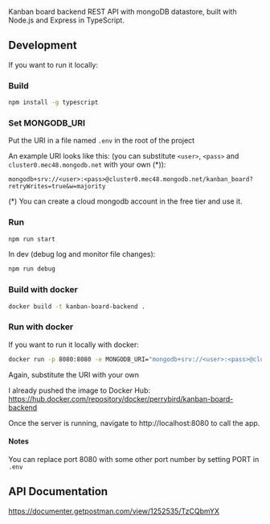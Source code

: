 Kanban board backend REST API with mongoDB datastore, built with Node.js and Express in TypeScript.

## Development

If you want to run it locally:

### Build

```sh
npm install -g typescript
```

### Set MONGODB_URI

Put the URI in a file named `.env` in the root of the project

An example URI looks like this: (you can substitute `<user>`, `<pass>` and `cluster0.mec48.mongodb.net` with your own (*)):

`mongodb+srv://<user>:<pass>@cluster0.mec48.mongodb.net/kanban_board?retryWrites=true&w=majority`

(*) You can create a cloud mongodb account in the free tier and use it.

### Run

```sh
npm run start
```

In dev (debug log and monitor file changes):

```sh
npm run debug
```

### Build with docker

```sh
docker build -t kanban-board-backend .
```

### Run with docker

If you want to run it locally with docker:

```sh
docker run -p 8080:8080 -e MONGODB_URI="mongodb+srv://<user>:<pass>@cluster0.mec48.mongodb.net/kanban_board?retryWrites=true&w=majority" kanban-board-backend
```
Again, substitute the URI with your own

I already pushed the image to Docker Hub:
https://hub.docker.com/repository/docker/perrybird/kanban-board-backend


Once the server is running, navigate to http://localhost:8080 to call the app.

#### Notes
You can replace port 8080 with some other port number by setting PORT in `.env`

## API Documentation

https://documenter.getpostman.com/view/1252535/TzCQbmYX
